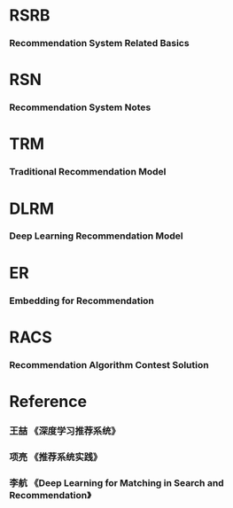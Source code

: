 # RSRB
### Recommendation System Related Basics

# RSN
### Recommendation System Notes

# TRM
### Traditional Recommendation Model

# DLRM
### Deep Learning Recommendation Model

# ER
### Embedding for Recommendation

# RACS
### Recommendation Algorithm Contest Solution

# Reference
### 王喆 《深度学习推荐系统》
### 项亮 《推荐系统实践》
### 李航 《Deep Learning for Matching in Search and Recommendation》
